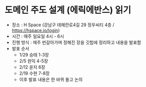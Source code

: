 # 도메인 주도 설계 (에릭에반스) 읽기
* 장소 : H Space (강남구 테헤란로4길 29 정우씨티 4층 / https://hspace.io/login)
* 시간 : 매주 일요일 4시 - 6시
* 진행 방식 : 매주 번갈아가며 정해진 장을 깃헙에 정리하고 내용을 발표함
* 발표 순서
	* 1/29 승태 1-3장
	* 2/5 원익 4-5장
	* 2/12 윤지 6장
	* 2/19 수현 7-8장
	* 이후 발표 내용은 한 바퀴 돌고 논의